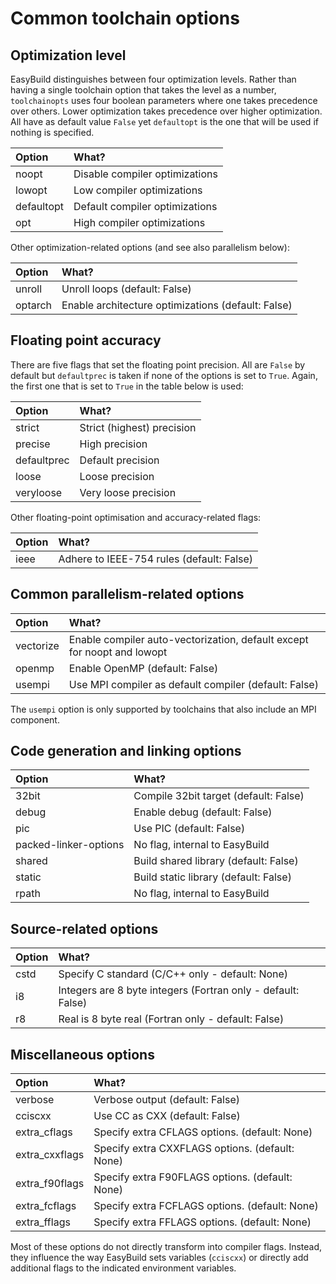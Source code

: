 # Common toolchain options

## Optimization level

EasyBuild distinguishes between four optimization levels. Rather than having a single
toolchain option that takes the level as a number, ``toolchainopts`` uses four boolean
parameters where one takes precedence over others. Lower optimization takes precedence
over higher optimization. All have as default value ``False`` yet ``defaultopt`` is
the one that will be used if nothing is specified.

| Option     | What?                          |
|:-----------|:-------------------------------|
| noopt      | Disable compiler optimizations |
| lowopt     | Low compiler optimizations     |
| defaultopt | Default compiler optimizations |
| opt        | High compiler optimizations    |

Other optimization-related options (and see also parallelism below):

| Option  | What?                                              |
|:--------|:---------------------------------------------------|
| unroll  | Unroll loops (default: False)                      |
| optarch | Enable architecture optimizations (default: False) |


## Floating point accuracy

There are five flags that set the floating point precision. All are ``False`` by default
but ``defaultprec`` is taken if none of the options is set to ``True``. Again, the
first one that is set to ``True`` in the table below is used:

| Option      | What?                      |
|:------------|:---------------------------|
| strict      | Strict (highest) precision |
| precise     | High precision             |
| defaultprec | Default precision          |
| loose       | Loose precision            |
| veryloose   | Very loose precision       |

Other floating-point optimisation and accuracy-related flags:

| Option | What?                                     |
|:-------|:------------------------------------------|
| ieee   | Adhere to IEEE-754 rules (default: False) |


## Common parallelism-related options

| Option    | What?                                                                   |
|:----------|:------------------------------------------------------------------------|
| vectorize | Enable compiler auto-vectorization, default except for noopt and lowopt |
| openmp    | Enable OpenMP (default: False)                                          |
| usempi    | Use MPI compiler as default compiler (default: False)                   |

The ``usempi`` option is only supported by toolchains that also include an MPI component.

## Code generation and linking options

| Option                | What?                                 |
|:----------------------|:--------------------------------------|
| 32bit                 | Compile 32bit target (default: False) |
| debug                 | Enable debug (default: False)         |
| pic                   | Use PIC (default: False)              |
| packed-linker-options | No flag, internal to EasyBuild        |
| shared                | Build shared library (default: False) |
| static                | Build static library (default: False) |
| rpath                 | No flag, internal to EasyBuild        |


## Source-related options

| Option | What?                                                        |
|:-------|:-------------------------------------------------------------|
| cstd   | Specify C standard (C/C++ only - default: None)              |
| i8     | Integers are 8 byte integers (Fortran only - default: False) |
| r8     | Real is 8 byte real (Fortran only - default: False)          |


## Miscellaneous options

| Option         | What?                                           |
|:---------------|:------------------------------------------------|
| verbose        | Verbose output (default: False)                 |
| cciscxx        | Use CC as CXX (default: False)                  |
| extra_cflags   | Specify extra CFLAGS options. (default: None)   |
| extra_cxxflags | Specify extra CXXFLAGS options. (default: None) |
| extra_f90flags | Specify extra F90FLAGS options. (default: None) |
| extra_fcflags  | Specify extra FCFLAGS options. (default: None)  |
| extra_fflags   | Specify extra FFLAGS options. (default: None)   |

Most of these options do not directly transform into compiler flags. Instead, they influence
the way EasyBuild sets variables (``cciscxx``)  or directly add additional flags to
the indicated environment variables.
